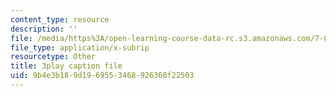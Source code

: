 ```yaml
---
content_type: resource
description: ''
file: /media/https%3A/open-learning-course-data-rc.s3.amazonaws.com/7-014-introductory-biology-spring-2005/9b4e3b189d1969553468926360f22503_1000887.srt
file_type: application/x-subrip
resourcetype: Other
title: 3play caption file
uid: 9b4e3b18-9d19-6955-3468-926360f22503
---
```

